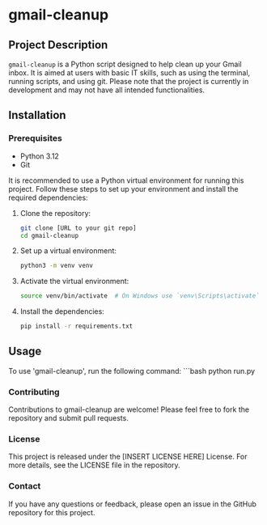 # gmail-cleanup

## Project Description
`gmail-cleanup` is a Python script designed to help clean up your Gmail inbox. It is aimed at users with basic IT skills, such as using the terminal, running scripts, and using git. Please note that the project is currently in development and may not have all intended functionalities.

## Installation
### Prerequisites
- Python 3.12
- Git

It is recommended to use a Python virtual environment for running this project. Follow these steps to set up your environment and install the required dependencies:

1. Clone the repository:
    ```bash
    git clone [URL to your git repo]
    cd gmail-cleanup

2. Set up a virtual environment:
    ```bash
    python3 -m venv venv

3. Activate the virtual environment:
    ```bash
    source venv/bin/activate  # On Windows use `venv\Scripts\activate`

4. Install the dependencies:
    ```bash
    pip install -r requirements.txt

## Usage
To use 'gmail-cleanup', run the following command:
    ```bash
    python run.py

### Contributing
Contributions to gmail-cleanup are welcome! Please feel free to fork the repository and submit pull requests.

### License
This project is released under the [INSERT LICENSE HERE] License. For more details, see the LICENSE file in the repository.

### Contact
If you have any questions or feedback, please open an issue in the GitHub repository for this project.
